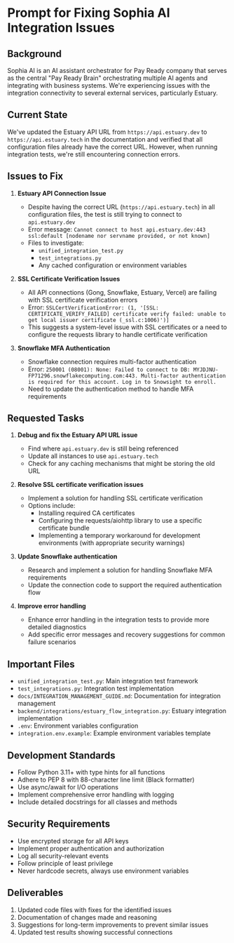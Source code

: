# Prompt for Fixing Sophia AI Integration Issues

## Background

Sophia AI is an AI assistant orchestrator for Pay Ready company that serves as the central "Pay Ready Brain" orchestrating multiple AI agents and integrating with business systems. We're experiencing issues with the integration connectivity to several external services, particularly Estuary.

## Current State

We've updated the Estuary API URL from `https://api.estuary.dev` to `https://api.estuary.tech` in the documentation and verified that all configuration files already have the correct URL. However, when running integration tests, we're still encountering connection errors.

## Issues to Fix

1. **Estuary API Connection Issue**
   - Despite having the correct URL (`https://api.estuary.tech`) in all configuration files, the test is still trying to connect to `api.estuary.dev`
   - Error message: `Cannot connect to host api.estuary.dev:443 ssl:default [nodename nor servname provided, or not known]`
   - Files to investigate:
     - `unified_integration_test.py`
     - `test_integrations.py`
     - Any cached configuration or environment variables

2. **SSL Certificate Verification Issues**
   - All API connections (Gong, Snowflake, Estuary, Vercel) are failing with SSL certificate verification errors
   - Error: `SSLCertVerificationError: (1, '[SSL: CERTIFICATE_VERIFY_FAILED] certificate verify failed: unable to get local issuer certificate (_ssl.c:1006)')]`
   - This suggests a system-level issue with SSL certificates or a need to configure the requests library to handle certificate verification

3. **Snowflake MFA Authentication**
   - Snowflake connection requires multi-factor authentication
   - Error: `250001 (08001): None: Failed to connect to DB: MYJDJNU-FP71296.snowflakecomputing.com:443. Multi-factor authentication is required for this account. Log in to Snowsight to enroll.`
   - Need to update the authentication method to handle MFA requirements

## Requested Tasks

1. **Debug and fix the Estuary API URL issue**
   - Find where `api.estuary.dev` is still being referenced
   - Update all instances to use `api.estuary.tech`
   - Check for any caching mechanisms that might be storing the old URL

2. **Resolve SSL certificate verification issues**
   - Implement a solution for handling SSL certificate verification
   - Options include:
     - Installing required CA certificates
     - Configuring the requests/aiohttp library to use a specific certificate bundle
     - Implementing a temporary workaround for development environments (with appropriate security warnings)

3. **Update Snowflake authentication**
   - Research and implement a solution for handling Snowflake MFA requirements
   - Update the connection code to support the required authentication flow

4. **Improve error handling**
   - Enhance error handling in the integration tests to provide more detailed diagnostics
   - Add specific error messages and recovery suggestions for common failure scenarios

## Important Files

- `unified_integration_test.py`: Main integration test framework
- `test_integrations.py`: Integration test implementation
- `docs/INTEGRATION_MANAGEMENT_GUIDE.md`: Documentation for integration management
- `backend/integrations/estuary_flow_integration.py`: Estuary integration implementation
- `.env`: Environment variables configuration
- `integration.env.example`: Example environment variables template

## Development Standards

- Follow Python 3.11+ with type hints for all functions
- Adhere to PEP 8 with 88-character line limit (Black formatter)
- Use async/await for I/O operations
- Implement comprehensive error handling with logging
- Include detailed docstrings for all classes and methods

## Security Requirements

- Use encrypted storage for all API keys
- Implement proper authentication and authorization
- Log all security-relevant events
- Follow principle of least privilege
- Never hardcode secrets, always use environment variables

## Deliverables

1. Updated code files with fixes for the identified issues
2. Documentation of changes made and reasoning
3. Suggestions for long-term improvements to prevent similar issues
4. Updated test results showing successful connections
